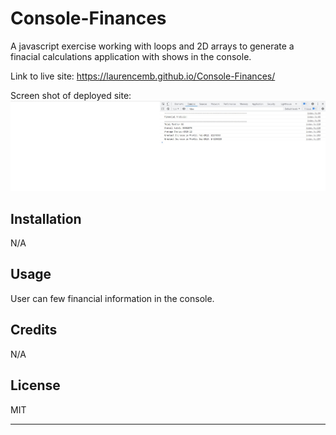 # Console-Finances

A javascript exercise working with loops and 2D arrays to generate a finacial calculations application with shows in the console.

Link to live site:
https://laurencemb.github.io/Console-Finances/

Screen shot of deployed site:
![screenshot of deployed wepage](/images/Screenshot%202023-01-12%20112315.jpg)

## Installation

N/A

## Usage

User can few financial information in the console.

## Credits

N/A

## License

MIT

---
